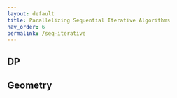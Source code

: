 ```yaml
---
layout: default
title: Parallelizing Sequential Iterative Algorithms
nav_order: 6
permalink: /seq-iterative
---
```


## DP

## Geometry


